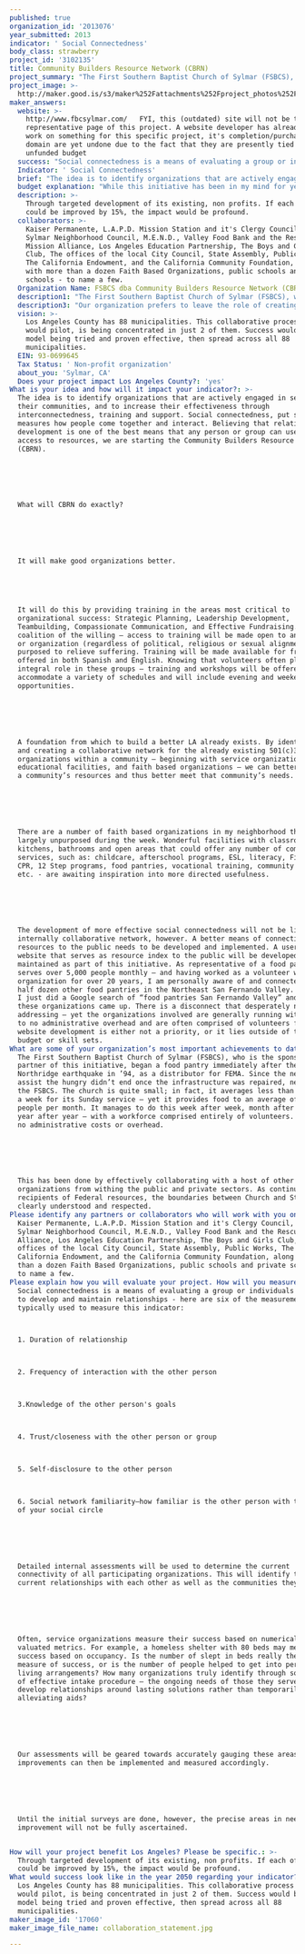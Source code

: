 ```yaml
---
published: true
organization_id: '2013076'
year_submitted: 2013
indicator: ' Social Connectedness'
body_class: strawberry
project_id: '3102135'
title: Community Builders Resource Network (CBRN)
project_summary: "The First Southern Baptist Church of Sylmar (FSBCS), who is the sponsoring partner of this initiative, began a food pantry immediately after the Northridge earthquake in ’94, as a distributor for FEMA. Since the need to assist the hungry didn’t end once the infrastructure was repaired, neither did the FSBCS. The church is quite small; in fact, it averages less than 50 people a week for its Sunday service – yet it provides food to an average of 5,000 people per month. It manages to do this week after week, month after month, year after year – with a workforce comprised entirely of volunteers. There are no administrative costs or overhead. \r\n\r\nThis has been done by effectively collaborating with a host of other community organizations from withing the public and private sectors. As continued recipients of Federal resources, the boundaries between Church and State are clearly understood and respected. "
project_image: >-
  http://maker.good.is/s3/maker%252Fattachments%252Fproject_photos%252Fimages%252F17060%252Fdisplay%252Fcollaboration_statement.jpg=c570x385
maker_answers:
  website: >-
    http://www.fbcsylmar.com/   FYI, this (outdated) site will not be the
    representative page of this project. A website developer has already begun
    work on something for this specific project, it's completion/purchasing the
    domain are yet undone due to the fact that they are presently tied to yet
    unfunded budget
  success: "Social connectedness is a means of evaluating a group or individuals ability to develop and maintain relationships - here are six of the measurements typically used to measure this indicator: \r\n1. Duration of relationship\r\n2. Frequency of interaction with the other person\r\n3.Knowledge of the other person's goals\r\n4. Trust/closeness with the other person or group\r\n5. Self-disclosure to the other person\r\n6. Social network familiarity—how familiar is the other person with the rest of your social circle\r\n\r\nDetailed internal assessments will be used to determine the current connectivity of all participating organizations. This will identify their current relationships with each other as well as the communities they serve. \r\n\r\nOften, service organizations measure their success based on numerically valuated metrics. For example, a homeless shelter with 80 beds may measure its success based on occupancy. Is the number of slept in beds really the true measure of success, or is the number of people helped to get into permanent living arrangements? How many organizations truly identify through some manner of effective intake procedure – the ongoing needs of those they serve, then develop relationships around lasting solutions rather than temporarily alleviating aids? \r\n\r\nOur assessments will be geared towards accurately gauging these areas so that improvements can then be implemented and measured accordingly.\r\n\r\nUntil the initial surveys are done, however, the precise areas in need of improvement will not be fully ascertained. \r\n"
  Indicator: ' Social Connectedness'
  brief: "The idea is to identify organizations that are actively engaged in service to their communities, and to increase their effectiveness through interconnectedness, training and support. Social connectedness, put simply, measures how people come together and interact. Believing that relationship development is one of the best means that any person or group can use to gain access to resources, we are starting the Community Builders Resource Network (CBRN). \r\n\r\nWhat will CBRN do exactly? \r\n\r\nIt will make good organizations better.\r\n \r\nIt will do this by providing training in the areas most critical to organizational success: Strategic Planning, Leadership Development, Teambuilding, Compassionate Communication, and Effective Fundraising. As a coalition of the willing – access to training will be made open to any group or organization (regardless of political, religious or sexual alignment) purposed to relieve suffering. Training will be made available for free and offered in both Spanish and English. Knowing that volunteers often play an integral role in these groups – training and workshops will be offered to accommodate a variety of schedules and will include evening and weekend opportunities. \r\n\r\nA foundation from which to build a better LA already exists. By identifying and creating a collaborative network for the already existing 501(c)3 organizations within a community – beginning with service organizations, educational facilities, and faith based organizations – we can better identify a community’s resources and thus better meet that community’s needs. \r\n\r\nThere are a number of faith based organizations in my neighborhood that sit largely unpurposed during the week. Wonderful facilities with classrooms, kitchens, bathrooms and open areas that could offer any number of community services, such as: childcare, afterschool programs, ESL, literacy, First Aid, CPR, 12 Step programs, food pantries, vocational training, community gardens, etc. - are awaiting inspiration into more directed usefulness.  \r\n\r\nThe development of more effective social connectedness will not be limited to internally collaborative network, however. A better means of connecting these resources to the public needs to be developed and implemented. A user friendly website that serves as resource index to the public will be developed and maintained as part of this initiative. As representative of a food pantry that serves over 5,000 people monthly – and having worked as a volunteer with this organization for over 20 years, I am personally aware of and connected to a half dozen other food pantries in the Northeast San Fernando Valley. However, I just did a Google search of “food pantries San Fernando Valley” and none of these organizations came up. There is a disconnect that desperately needs to addressing – yet the organizations involved are generally running with little to no administrative overhead and are often comprised of volunteers for whom website development is either not a priority, or it lies outside of their budget or skill sets.  "
  budget explanation: "While this initiative has been in my mind for years, I only began seriously discussing it a few months ago - and planning it around ANY budget within the last 72 hours (after learning of this grant opportunity). \r\n\r\nSo, the any lack of detail found in the budget proposed herein, will be comprehensively addressed within the next 48 hours and made available should this project be viewed as meriting public consideration.\r\n\r\nLeadership and Teambuilding training and coursework materials: $7,500.00 These are 8 different courses, including participant materials, to be obtained through recognized industry leader, John Maxwell, which are available in Spanish and English. These materials will continue to be made freely accessible to interested parties beyond 2013.\r\n\r\nGrantwriting workshops: $15,000.00 to host a series of workshops facilitated in partnership with The Center for Nonprofit Management.\r\n\r\nRent: $400 p/month for office space used at the FSBCS - April through December $3,600.00\r\n\r\nOffice costs: \r\nPhone & internet $900.00\r\nPrinter - unlimited color printing, monthly leased at $250.00 for 8 months (May-December) $2,000.00\r\nComputers: \r\n1 desktop $650.00 \r\n2 Laptops at $1,000.00 each = $2,000.00\r\n(software and warranties included)\r\n\r\nWebsite Development and 9 months maintenance, including domain cost: $4,000.00\r\n\r\nStipends for workshop facilitators and project-based learning participants (using the fellowship model) $15,000.00\r\n\r\nFull-time, Administrative Directorship: $3,500.00 p/month (April-Dec)\r\n$31,500.00\r\nPart-time Administrative Assistant: $17,850"
  description: >-
    Through targeted development of its existing, non profits. If each of them
    could be improved by 15%, the impact would be profound.
  collaborators: >-
    Kaiser Permanente, L.A.P.D. Mission Station and it's Clergy Council, The
    Sylmar Neighborhood Council, M.E.N.D., Valley Food Bank and the Rescue
    Mission Alliance, Los Angeles Education Partnership, The Boys and Girls
    Club, The offices of the local City Council, State Assembly, Public Works,
    The California Endowment, and the California Community Foundation, along
    with more than a dozen Faith Based Organizations, public schools and private
    schools - to name a few.
  Organization Name: FSBCS dba Community Builders Resource Network (CBRN)
  description1: "The First Southern Baptist Church of Sylmar (FSBCS), who is the sponsoring partner of this initiative, began a food pantry immediately after the Northridge earthquake in ’94, as a distributor for FEMA. Since the need to assist the hungry didn’t end once the infrastructure was repaired, neither did the FSBCS. The church is quite small; in fact, it averages less than 50 people a week for its Sunday service – yet it provides food to an average of 5,000 people per month. It manages to do this week after week, month after month, year after year – with a workforce comprised entirely of volunteers. There are no administrative costs or overhead. \r\n\r\nThis has been done by effectively collaborating with a host of other community organizations from withing the public and private sectors. As continued recipients of Federal resources, the boundaries between Church and State are clearly understood and respected. "
  description3: "Our organization prefers to leave the role of creating definitions to those, such as Merriam-Webster, who produce dictionaries. That said, here is their definition:\r\n\r\nCompetition: the effort of two or more parties acting independently to secure the business of a third party by offering the most favorable terms.\r\n\r\nRather than identifying like-minded parties, who are attempting to address a shared concern or interest as competition, we prefer to look at them as potential collaborative partners. This is the basis upon which the entire initiative has been developed.\r\n\r\nIn terms of current working relationships - FSBCS has effectively partnered with dozens of other community based organizations over the years on an ongoing basis - for the purpose of seeing that resources are not wasted.  When dealing with food, time is of the essence and hoarding leads directly to waste.\r\n\r\n "
  vision: >-
    Los Angeles County has 88 municipalities. This collaborative process that we
    would pilot, is being concentrated in just 2 of them. Success would be this
    model being tried and proven effective, then spread across all 88
    municipalities. 
  EIN: 93-0699645
  Tax Status: ' Non-profit organization'
  about_you: 'Sylmar, CA'
  Does your project impact Los Angeles County?: 'yes'
What is your idea and how will it impact your indicator?: >-
  The idea is to identify organizations that are actively engaged in service to
  their communities, and to increase their effectiveness through
  interconnectedness, training and support. Social connectedness, put simply,
  measures how people come together and interact. Believing that relationship
  development is one of the best means that any person or group can use to gain
  access to resources, we are starting the Community Builders Resource Network
  (CBRN). 






  What will CBRN do exactly? 






  It will make good organizations better.


   


  It will do this by providing training in the areas most critical to
  organizational success: Strategic Planning, Leadership Development,
  Teambuilding, Compassionate Communication, and Effective Fundraising. As a
  coalition of the willing — access to training will be made open to any group
  or organization (regardless of political, religious or sexual alignment)
  purposed to relieve suffering. Training will be made available for free and
  offered in both Spanish and English. Knowing that volunteers often play an
  integral role in these groups — training and workshops will be offered to
  accommodate a variety of schedules and will include evening and weekend
  opportunities. 






  A foundation from which to build a better LA already exists. By identifying
  and creating a collaborative network for the already existing 501(c)3
  organizations within a community — beginning with service organizations,
  educational facilities, and faith based organizations — we can better identify
  a community’s resources and thus better meet that community’s needs. 






  There are a number of faith based organizations in my neighborhood that sit
  largely unpurposed during the week. Wonderful facilities with classrooms,
  kitchens, bathrooms and open areas that could offer any number of community
  services, such as: childcare, afterschool programs, ESL, literacy, First Aid,
  CPR, 12 Step programs, food pantries, vocational training, community gardens,
  etc. - are awaiting inspiration into more directed usefulness.  






  The development of more effective social connectedness will not be limited to
  internally collaborative network, however. A better means of connecting these
  resources to the public needs to be developed and implemented. A user friendly
  website that serves as resource index to the public will be developed and
  maintained as part of this initiative. As representative of a food pantry that
  serves over 5,000 people monthly — and having worked as a volunteer with this
  organization for over 20 years, I am personally aware of and connected to a
  half dozen other food pantries in the Northeast San Fernando Valley. However,
  I just did a Google search of “food pantries San Fernando Valley” and none of
  these organizations came up. There is a disconnect that desperately needs to
  addressing — yet the organizations involved are generally running with little
  to no administrative overhead and are often comprised of volunteers for whom
  website development is either not a priority, or it lies outside of their
  budget or skill sets.  
What are some of your organization’s most important achievements to date?: >-
  The First Southern Baptist Church of Sylmar (FSBCS), who is the sponsoring
  partner of this initiative, began a food pantry immediately after the
  Northridge earthquake in ’94, as a distributor for FEMA. Since the need to
  assist the hungry didn’t end once the infrastructure was repaired, neither did
  the FSBCS. The church is quite small; in fact, it averages less than 50 people
  a week for its Sunday service — yet it provides food to an average of 5,000
  people per month. It manages to do this week after week, month after month,
  year after year — with a workforce comprised entirely of volunteers. There are
  no administrative costs or overhead. 






  This has been done by effectively collaborating with a host of other community
  organizations from withing the public and private sectors. As continued
  recipients of Federal resources, the boundaries between Church and State are
  clearly understood and respected. 
Please identify any partners or collaborators who will work with you on this project.: >-
  Kaiser Permanente, L.A.P.D. Mission Station and it's Clergy Council, The
  Sylmar Neighborhood Council, M.E.N.D., Valley Food Bank and the Rescue Mission
  Alliance, Los Angeles Education Partnership, The Boys and Girls Club, The
  offices of the local City Council, State Assembly, Public Works, The
  California Endowment, and the California Community Foundation, along with more
  than a dozen Faith Based Organizations, public schools and private schools -
  to name a few.
Please explain how you will evaluate your project. How will you measure success?: >+
  Social connectedness is a means of evaluating a group or individuals ability
  to develop and maintain relationships - here are six of the measurements
  typically used to measure this indicator: 



  1. Duration of relationship



  2. Frequency of interaction with the other person



  3.Knowledge of the other person's goals



  4. Trust/closeness with the other person or group



  5. Self-disclosure to the other person



  6. Social network familiarity—how familiar is the other person with the rest
  of your social circle






  Detailed internal assessments will be used to determine the current
  connectivity of all participating organizations. This will identify their
  current relationships with each other as well as the communities they serve. 






  Often, service organizations measure their success based on numerically
  valuated metrics. For example, a homeless shelter with 80 beds may measure its
  success based on occupancy. Is the number of slept in beds really the true
  measure of success, or is the number of people helped to get into permanent
  living arrangements? How many organizations truly identify through some manner
  of effective intake procedure — the ongoing needs of those they serve, then
  develop relationships around lasting solutions rather than temporarily
  alleviating aids? 






  Our assessments will be geared towards accurately gauging these areas so that
  improvements can then be implemented and measured accordingly.






  Until the initial surveys are done, however, the precise areas in need of
  improvement will not be fully ascertained. 


How will your project benefit Los Angeles? Please be specific.: >-
  Through targeted development of its existing, non profits. If each of them
  could be improved by 15%, the impact would be profound.
What would success look like in the year 2050 regarding your indicator?: >-
  Los Angeles County has 88 municipalities. This collaborative process that we
  would pilot, is being concentrated in just 2 of them. Success would be this
  model being tried and proven effective, then spread across all 88
  municipalities. 
maker_image_id: '17060'
maker_image_file_name: collaboration_statement.jpg

---
```

